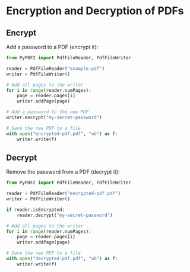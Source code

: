 # Encryption and Decryption of PDFs

## Encrypt

Add a password to a PDF (encrypt it):

```python
from PyPDF2 import PdfFileReader, PdfFileWriter

reader = PdfFileReader("example.pdf")
writer = PdfFileWriter()

# Add all pages to the writer
for i in range(reader.numPages):
    page = reader.pages[i]
    writer.addPage(page)

# Add a password to the new PDF
writer.encrypt("my-secret-password")

# Save the new PDF to a file
with open("encrypted-pdf.pdf", "wb") as f:
    writer.write(f)
```

## Decrypt

Remove the password from a PDF (decrypt it):

```python
from PyPDF2 import PdfFileReader, PdfFileWriter

reader = PdfFileReader("encrypted-pdf.pdf")
writer = PdfFileWriter()

if reader.isEncrypted:
    reader.decrypt("my-secret-password")

# Add all pages to the writer
for i in range(reader.numPages):
    page = reader.pages[i]
    writer.addPage(page)

# Save the new PDF to a file
with open("decrypted-pdf.pdf", "wb") as f:
    writer.write(f)
```
